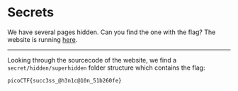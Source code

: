 # Secrets

We have several pages hidden. Can you find the one with the flag? The website is running [here](http://saturn.picoctf.net:52713/).

-----

Looking through the sourcecode of the website, we find a `secret/hidden/superhidden` folder structure which contains the flag:

```
picoCTF{succ3ss_@h3n1c@10n_51b260fe}
```